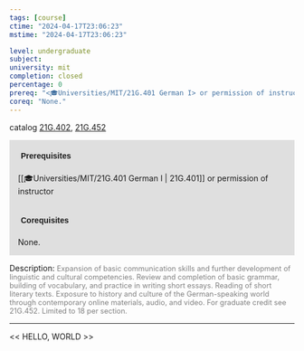 ```yaml
---
tags: [course]
ctime: "2024-04-17T23:06:23"
mstime: "2024-04-17T23:06:23"

level: undergraduate
subject: 
university: mit
completion: closed
percentage: 0
prereq: "<🎓Universities/MIT/21G.401 German I> or permission of instructor"
coreq: "None."
---
```


catalog [21G.402](http://student.mit.edu/catalog/m21Ge.html#21G.402), [21G.452](http://student.mit.edu/catalog/m21Ge.html#21G.452)

<span style="display: block; padding: 15px; background-color: rgb(100, 100, 100, 0.2);"><font id="m_prereq2190_0" style="display: block; font-family: Arial, sans-serif; font-weight: bold; padding: 5px">Prerequisites</font><br><span id="prereq2190_0">[[🎓Universities/MIT/21G.401 German I | 21G.401]] or permission of instructor</span></span>
<span style="display: block; padding: 15px; background-color: rgb(100, 100, 100, 0.2);"><font id="m_coreq2190_0" style="display: block; font-family: Arial, sans-serif; font-weight: bold; padding: 5px">Corequisites</font><br><span id="coreq2190_0">None.</span></span>

<font style="">Description:</font>
<font style="color: grey; font-size: 0.8rem;">Expansion of basic communication skills and further development of linguistic and cultural competencies. Review and completion of basic grammar, building of vocabulary, and practice in writing short essays. Reading of short literary texts. Exposure to history and culture of the German-speaking world through contemporary online materials, audio, and video. For graduate credit see 21G.452. Limited to 18 per section.</font>



---

<< HELLO, WORLD >>
